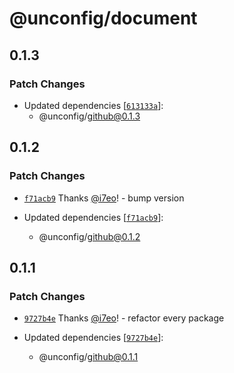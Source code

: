 # @unconfig/document

## 0.1.3
### Patch Changes

- Updated dependencies [[`613133a`](https://github.com/i7eo/unconfig/commit/613133ab93a9bd17e54a43e61469f071fc2d7783)]:
  - @unconfig/github@0.1.3

## 0.1.2
### Patch Changes



- [`f71acb9`](https://github.com/i7eo/unconfig/commit/f71acb904d4b792a7122c96c6ae72cc09d45c5a8) Thanks [@i7eo](https://github.com/i7eo)! - bump version

- Updated dependencies [[`f71acb9`](https://github.com/i7eo/unconfig/commit/f71acb904d4b792a7122c96c6ae72cc09d45c5a8)]:
  - @unconfig/github@0.1.2

## 0.1.1
### Patch Changes



- [`9727b4e`](https://github.com/i7eo/unconfig/commit/9727b4ec1dd73be781a1747e1194da668793eae7) Thanks [@i7eo](https://github.com/i7eo)! - refactor every package

- Updated dependencies [[`9727b4e`](https://github.com/i7eo/unconfig/commit/9727b4ec1dd73be781a1747e1194da668793eae7)]:
  - @unconfig/github@0.1.1
